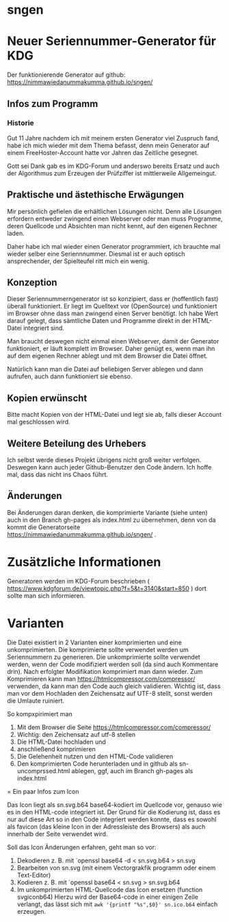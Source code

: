 # sngen
# Neuer Seriennummer-Generator für KDG
Der funktionierende Generator auf github: https://nimmawiedanummakumma.github.io/sngen/

## Infos zum Programm

### Historie
Gut 11 Jahre nachdem ich mit meinem ersten Generator viel Zuspruch fand, habe ich mich wieder mit dem Thema 
befasst, denn mein Generator auf einem FreeHoster-Account hatte vor Jahren das Zeitliche gesegnet. 

Gott sei Dank gab es im KDG-Forum und anderswo bereits Ersatz und auch der Algorithmus zum Erzeugen der
Prüfziffer ist mittlerweile Allgemeingut.

## Praktische und ästethische Erwägungen
Mir persönlich gefielen die erhältlichen Lösungen nicht. Denn alle Lösungen erfordern entweder zwingend einen 
Webserver oder man muss Programme, deren Quellcode und Absichten man nicht kennt, auf den eigenen Rechner laden.

Daher habe ich mal wieder einen Generator programmiert, ich brauchte mal wieder selber eine Seriennnummer.
Diesmal ist er auch optisch ansprechender, der Spielteufel ritt mich ein wenig.

## Konzeption
Dieser Seriennummerngenerator ist so konzipiert, dass er (hoffentlich fast) überall funktioniert.
Er liegt im Quelltext vor (OpenSource) und funktioniert im Browser ohne dass man zwingend einen Server benötigt.
Ich habe Wert darauf gelegt, dass sämtliche Daten und Programme direkt in der HTML-Datei integriert sind.

Man braucht deswegen nicht einmal einen Webserver, damit der Generator funktioniert, er läuft komplett im Browser. 
Daher genügt es, wenn man ihn auf dem eigenen Rechner ablegt und mit dem Browser die Datei öffnet.

Natürlich kann man die Datei auf beliebigen Server ablegen und dann aufrufen, auch dann funktioniert sie ebenso.

## Kopien erwünscht
Bitte macht Kopien von der HTML-Datei und legt sie ab, falls dieser Account mal geschlossen wird.

## Weitere Beteilung des Urhebers
Ich selbst werde dieses Projekt übrigens nicht groß weiter verfolgen.
Deswegen kann auch jeder Github-Benutzer den Code ändern. Ich hoffe mal,
dass das nicht ins Chaos führt.

## Änderungen
Bei Änderungen daran denken, die komprimierte Variante (siehe unten) auch in den Branch gh-pages als index.html zu übernehmen, denn von da kommt die Generatorseite https://nimmawiedanummakumma.github.io/sngen/
. 

# Zusätzliche Informationen
Generatoren werden im KDG-Forum beschrieben ( https://www.kdgforum.de/viewtopic.php?f=5&t=3140&start=850 ) dort 
sollte man sich informieren.

# Varianten
Die Datei existiert in 2 Varianten einer komprimierten und eine unkomprimierten.
Die komprimierte sollte verwendet werden um Seriennummern zu generieren.
Die unkomprimierte sollte verwendet werden, wenn der Code modifiziert werden soll (da sind auch Kommentare drin).
Nach erfolgter Modifikation komprimiert man dann wieder.
Zum Komprimieren kann man https://htmlcompressor.com/compressor/ verwenden, da kann man den Code auch gleich validieren.
Wichtig ist, dass man vor dem Hochladen den Zeichensatz auf UTF-8 stellt, sonst werden die Umlaute ruiniert.

So kompxpirimiert man
  1. Mit dem Browser die Seite https://htmlcompressor.com/compressor/
  2. Wichtig: den Zeichensatz auf utf-8 stellen
  3. Die HTML-Datei hochladen und
  4. anschließend komprimieren
  5. Die Gelehenheit nutzen und den HTML-Code validieren
  6. Den komprimierten Code herunterladen und in github als sn-uncomprssed.html ablegen, ggf, auch im Branch gh-pages als index.html

= Ein paar Infos zum Icon

Das Icon liegt als sn.svg.b64 base64-kodiert im Quellcode vor, 
genauso wie es in den 
HTML-code integriert ist. Der Grund für die Kodierung ist, dass es nur 
auf diese Art so in den Code integriert werden konnte, 
dass es sowohl als favicon (das kleine Icon in der Adressleiste des Browsers) 
als auch innerhalb der Seite verwendet wird.

Soll das Icon Änderungen erfahren, geht man so vor:
1. Dekodieren z. B. mit `openssl base64 -d < sn.svg.b64 > sn.svg
2. Bearbeiten von sn.svg (mit einem Vectorgrakfik programm oder einem Text-Editor)
3. Kodieren z. B. mit `openssl base64 < sn.svg > sn.svg.b64
4. Im unkomprimierten HTML-Quellcode das Icon ersetzen (function svgiconb64)
Hierzu wird der Base64-code in einer einigen Zeile verlangt, das lässt sich mit
`awk '{printf "%s",$0}' sn.ico.b64` einfach erzeugen.
